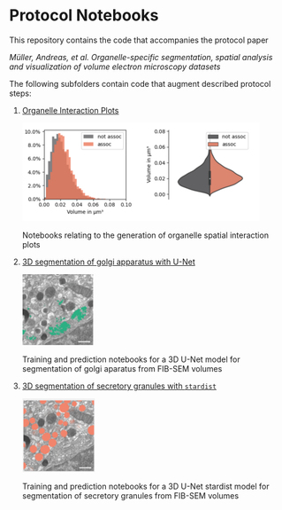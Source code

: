# Protocol Notebooks 

This repository contains the code that accompanies the protocol paper

*Müller, Andreas, et al. Organelle-specific segmentation, spatial analysis and visualization of volume electron microscopy datasets* 

The following subfolders contain code that augment described protocol steps: 


1. [Organelle Interaction Plots](./plots)
    
    ![](figs/plot.png)

    Notebooks relating to the generation of organelle spatial interaction plots

2. [3D segmentation of golgi apparatus with U-Net](./unet)
   
    ![](figs/golgi_small.png)

    Training and prediction notebooks for a 3D U-Net model for segmentation of golgi aparatus from FIB-SEM volumes

3. [3D segmentation of secretory granules with `stardist`](./stardist/)

    ![](figs/granules.png)

    Training and prediction notebooks for a 3D U-Net stardist model for segmentation of secretory granules from FIB-SEM volumes
